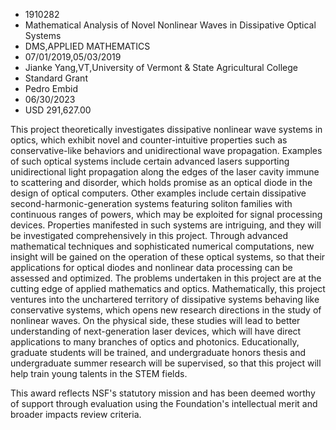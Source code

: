 
* 1910282
* Mathematical Analysis of Novel Nonlinear Waves in Dissipative Optical Systems
* DMS,APPLIED MATHEMATICS
* 07/01/2019,05/03/2019
* Jianke Yang,VT,University of Vermont & State Agricultural College
* Standard Grant
* Pedro Embid
* 06/30/2023
* USD 291,627.00

This project theoretically investigates dissipative nonlinear wave systems in
optics, which exhibit novel and counter-intuitive properties such as
conservative-like behaviors and unidirectional wave propagation. Examples of
such optical systems include certain advanced lasers supporting unidirectional
light propagation along the edges of the laser cavity immune to scattering and
disorder, which holds promise as an optical diode in the design of optical
computers. Other examples include certain dissipative second-harmonic-generation
systems featuring soliton families with continuous ranges of powers, which may
be exploited for signal processing devices. Properties manifested in such
systems are intriguing, and they will be investigated comprehensively in this
project. Through advanced mathematical techniques and sophisticated numerical
computations, new insight will be gained on the operation of these optical
systems, so that their applications for optical diodes and nonlinear data
processing can be assessed and optimized. The problems undertaken in this
project are at the cutting edge of applied mathematics and optics.
Mathematically, this project ventures into the unchartered territory of
dissipative systems behaving like conservative systems, which opens new research
directions in the study of nonlinear waves. On the physical side, these studies
will lead to better understanding of next-generation laser devices, which will
have direct applications to many branches of optics and photonics.
Educationally, graduate students will be trained, and undergraduate honors
thesis and undergraduate summer research will be supervised, so that this
project will help train young talents in the STEM fields.

This award reflects NSF's statutory mission and has been deemed worthy of
support through evaluation using the Foundation's intellectual merit and broader
impacts review criteria.
